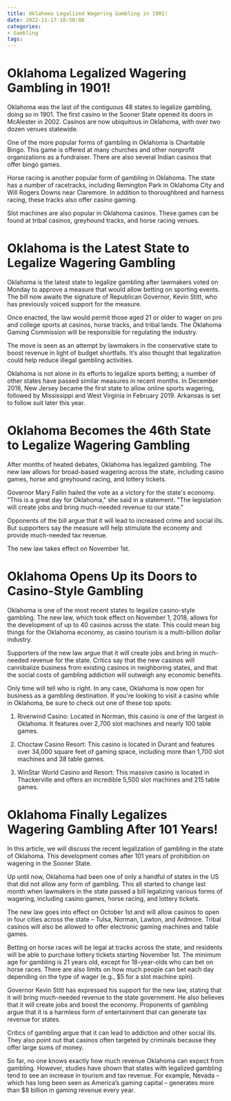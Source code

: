 ```yaml
---
title: Oklahoma Legalized Wagering Gambling in 1901!
date: 2022-11-17 18:50:08
categories:
- Gambling
tags:
---
```



#  Oklahoma Legalized Wagering Gambling in 1901!

Oklahoma was the last of the contiguous 48 states to legalize gambling, doing so in 1901. The first casino in the Sooner State opened its doors in McAlester in 2002. Casinos are now ubiquitous in Oklahoma, with over two dozen venues statewide.

One of the more popular forms of gambling in Oklahoma is Charitable Bingo. This game is offered at many churches and other nonprofit organizations as a fundraiser. There are also several Indian casinos that offer bingo games.

 Horse racing is another popular form of gambling in Oklahoma. The state has a number of racetracks, including Remington Park in Oklahoma City and Will Rogers Downs near Claremore. In addition to thoroughbred and harness racing, these tracks also offer casino gaming.

Slot machines are also popular in Oklahoma casinos. These games can be found at tribal casinos, greyhound tracks, and horse racing venues.

#  Oklahoma is the Latest State to Legalize Wagering Gambling 

Oklahoma is the latest state to legalize gambling after lawmakers voted on Monday to approve a measure that would allow betting on sporting events. The bill now awaits the signature of Republican Governor, Kevin Stitt, who has previously voiced support for the measure.

Once enacted, the law would permit those aged 21 or older to wager on pro and college sports at casinos, horse tracks, and tribal lands. The Oklahoma Gaming Commission will be responsible for regulating the industry.

The move is seen as an attempt by lawmakers in the conservative state to boost revenue in light of budget shortfalls. It’s also thought that legalization could help reduce illegal gambling activities.

Oklahoma is not alone in its efforts to legalize sports betting; a number of other states have passed similar measures in recent months. In December 2018, New Jersey became the first state to allow online sports wagering, followed by Mississippi and West Virginia in February 2019. Arkansas is set to follow suit later this year.

#  Oklahoma Becomes the 46th State to Legalize Wagering Gambling 

After months of heated debates, Oklahoma has legalized gambling. The new law allows for broad-based wagering across the state, including casino games, horse and greyhound racing, and lottery tickets.

Governor Mary Fallin hailed the vote as a victory for the state's economy. "This is a great day for Oklahoma," she said in a statement. "The legislation will create jobs and bring much-needed revenue to our state."

Opponents of the bill argue that it will lead to increased crime and social ills. But supporters say the measure will help stimulate the economy and provide much-needed tax revenue.

The new law takes effect on November 1st.

#  Oklahoma Opens Up its Doors to Casino-Style Gambling 

Oklahoma is one of the most recent states to legalize casino-style gambling. The new law, which took effect on November 1, 2018, allows for the development of up to 40 casinos across the state. This could mean big things for the Oklahoma economy, as casino tourism is a multi-billion dollar industry.

Supporters of the new law argue that it will create jobs and bring in much-needed revenue for the state. Critics say that the new casinos will cannibalize business from existing casinos in neighboring states, and that the social costs of gambling addiction will outweigh any economic benefits.

Only time will tell who is right. In any case, Oklahoma is now open for business as a gambling destination. If you're looking to visit a casino while in Oklahoma, be sure to check out one of these top spots:

1. Riverwind Casino: Located in Norman, this casino is one of the largest in Oklahoma. It features over 2,700 slot machines and nearly 100 table games.

2. Choctaw Casino Resort: This casino is located in Durant and features over 34,000 square feet of gaming space, including more than 1,700 slot machines and 38 table games.

3. WinStar World Casino and Resort: This massive casino is located in Thackerville and offers an incredible 5,500 slot machines and 215 table games.

#  Oklahoma Finally Legalizes Wagering Gambling After 101 Years!

In this article, we will discuss the recent legalization of gambling in the state of Oklahoma. This development comes after 101 years of prohibition on wagering in the Sooner State.

Up until now, Oklahoma had been one of only a handful of states in the US that did not allow any form of gambling. This all started to change last month when lawmakers in the state passed a bill legalizing various forms of wagering, including casino games, horse racing, and lottery tickets.

The new law goes into effect on October 1st and will allow casinos to open in four cities across the state – Tulsa, Norman, Lawton, and Ardmore. Tribal casinos will also be allowed to offer electronic gaming machines and table games.

Betting on horse races will be legal at tracks across the state, and residents will be able to purchase lottery tickets starting November 1st. The minimum age for gambling is 21 years old, except for 18-year-olds who can bet on horse races. There are also limits on how much people can bet each day depending on the type of wager (e.g., $5 for a slot machine spin).

Governor Kevin Stitt has expressed his support for the new law, stating that it will bring much-needed revenue to the state government. He also believes that it will create jobs and boost the economy. Proponents of gambling argue that it is a harmless form of entertainment that can generate tax revenue for states.

Critics of gambling argue that it can lead to addiction and other social ills. They also point out that casinos often targeted by criminals because they offer large sums of money.

So far, no one knows exactly how much revenue Oklahoma can expect from gambling. However, studies have shown that states with legalized gambling tend to see an increase in tourism and tax revenue. For example, Nevada – which has long been seen as America’s gaming capital – generates more than $8 billion in gaming revenue every year.